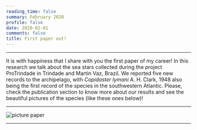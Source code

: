```yaml
--- 
reading_time: false
summary: February 2020
profile: false
date: 2020-02-01
comments: false
title: First paper out!
---
```

---

It is with happiness that I share with you the first paper of my career! In this research we talk about the sea stars collected during the project ProTrindade 
in Trindade and Martin Vaz, Brazil. We reported five new records to the archipelago, with _Copidaster lymani_ A. H. Clark, 1948 also being the first record of the species in 
the southwestern Atlantic. Please, check the publication section to know more about our results and see the beautiful pictures of the species (like these ones below)! 

---
![picture paper](https://raw.githubusercontent.com/rosanafcunha/rosanafcunha/master/static/media/trindade.png "Paper 2020")

---
